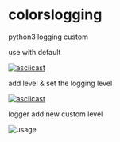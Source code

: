 # colorslogging
python3 logging custom


use with default

[![asciicast](https://asciinema.org/a/hTOS1zHr30larN3rVziEsOB21.svg)](https://asciinema.org/a/hTOS1zHr30larN3rVziEsOB21)


add level & set the logging level

[![asciicast](https://asciinema.org/a/LByJYtOb2123QlGykYNmahnAJ.svg)](https://asciinema.org/a/LByJYtOb2123QlGykYNmahnAJ)


logger add new custom level

![usage](./pic/pic1.png "usage")
